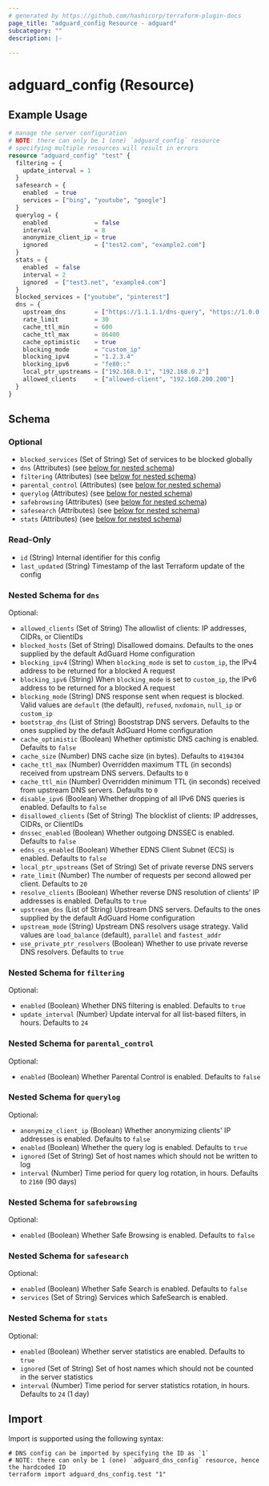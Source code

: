 ```yaml
---
# generated by https://github.com/hashicorp/terraform-plugin-docs
page_title: "adguard_config Resource - adguard"
subcategory: ""
description: |-
  
---
```


# adguard_config (Resource)



## Example Usage

```terraform
# manage the server configuration
# NOTE: there can only be 1 (one) `adguard_config` resource
# specifying multiple resources will result in errors
resource "adguard_config" "test" {
  filtering = {
    update_interval = 1
  }
  safesearch = {
    enabled  = true
    services = ["bing", "youtube", "google"]
  }
  querylog = {
    enabled             = false
    interval            = 8
    anonymize_client_ip = true
    ignored             = ["test2.com", "example2.com"]
  }
  stats = {
    enabled  = false
    interval = 2
    ignored  = ["test3.net", "example4.com"]
  }
  blocked_services = ["youtube", "pinterest"]
  dns = {
    upstream_dns        = ["https://1.1.1.1/dns-query", "https://1.0.0.1/dns-query"]
    rate_limit          = 30
    cache_ttl_min       = 600
    cache_ttl_max       = 86400
    cache_optimistic    = true
    blocking_mode       = "custom_ip"
    blocking_ipv4       = "1.2.3.4"
    blocking_ipv6       = "fe80::"
    local_ptr_upstreams = ["192.168.0.1", "192.168.0.2"]
    allowed_clients     = ["allowed-client", "192.168.200.200"]
  }
}
```

<!-- schema generated by tfplugindocs -->
## Schema

### Optional

- `blocked_services` (Set of String) Set of services to be blocked globally
- `dns` (Attributes) (see [below for nested schema](#nestedatt--dns))
- `filtering` (Attributes) (see [below for nested schema](#nestedatt--filtering))
- `parental_control` (Attributes) (see [below for nested schema](#nestedatt--parental_control))
- `querylog` (Attributes) (see [below for nested schema](#nestedatt--querylog))
- `safebrowsing` (Attributes) (see [below for nested schema](#nestedatt--safebrowsing))
- `safesearch` (Attributes) (see [below for nested schema](#nestedatt--safesearch))
- `stats` (Attributes) (see [below for nested schema](#nestedatt--stats))

### Read-Only

- `id` (String) Internal identifier for this config
- `last_updated` (String) Timestamp of the last Terraform update of the config

<a id="nestedatt--dns"></a>
### Nested Schema for `dns`

Optional:

- `allowed_clients` (Set of String) The allowlist of clients: IP addresses, CIDRs, or ClientIDs
- `blocked_hosts` (Set of String) Disallowed domains. Defaults to the ones supplied by the default AdGuard Home configuration
- `blocking_ipv4` (String) When `blocking_mode` is set to `custom_ip`, the IPv4 address to be returned for a blocked A request
- `blocking_ipv6` (String) When `blocking_mode` is set to `custom_ip`, the IPv6 address to be returned for a blocked A request
- `blocking_mode` (String) DNS response sent when request is blocked. Valid values are `default` (the default), `refused`, `nxdomain`, `null_ip` or `custom_ip`
- `bootstrap_dns` (List of String) Booststrap DNS servers. Defaults to the ones supplied by the default AdGuard Home configuration
- `cache_optimistic` (Boolean) Whether optimistic DNS caching is enabled. Defaults to `false`
- `cache_size` (Number) DNS cache size (in bytes). Defaults to `4194304`
- `cache_ttl_max` (Number) Overridden maximum TTL (in seconds) received from upstream DNS servers. Defaults to `0`
- `cache_ttl_min` (Number) Overridden minimum TTL (in seconds) received from upstream DNS servers. Defaults to `0`
- `disable_ipv6` (Boolean) Whether dropping of all IPv6 DNS queries is enabled. Defaults to `false`
- `disallowed_clients` (Set of String) The blocklist of clients: IP addresses, CIDRs, or ClientIDs
- `dnssec_enabled` (Boolean) Whether outgoing DNSSEC is enabled. Defaults to `false`
- `edns_cs_enabled` (Boolean) Whether EDNS Client Subnet (ECS) is enabled. Defaults to `false`
- `local_ptr_upstreams` (Set of String) Set of private reverse DNS servers
- `rate_limit` (Number) The number of requests per second allowed per client. Defaults to `20`
- `resolve_clients` (Boolean) Whether reverse DNS resolution of clients' IP addresses is enabled. Defaults to `true`
- `upstream_dns` (List of String) Upstream DNS servers. Defaults to the ones supplied by the default AdGuard Home configuration
- `upstream_mode` (String) Upstream DNS resolvers usage strategy. Valid values are `load_balance` (default), `parallel` and `fastest_addr`
- `use_private_ptr_resolvers` (Boolean) Whether to use private reverse DNS resolvers. Defaults to `true`


<a id="nestedatt--filtering"></a>
### Nested Schema for `filtering`

Optional:

- `enabled` (Boolean) Whether DNS filtering is enabled. Defaults to `true`
- `update_interval` (Number) Update interval for all list-based filters, in hours. Defaults to `24`


<a id="nestedatt--parental_control"></a>
### Nested Schema for `parental_control`

Optional:

- `enabled` (Boolean) Whether Parental Control is enabled. Defaults to `false`


<a id="nestedatt--querylog"></a>
### Nested Schema for `querylog`

Optional:

- `anonymize_client_ip` (Boolean) Whether anonymizing clients' IP addresses is enabled. Defaults to `false`
- `enabled` (Boolean) Whether the query log is enabled. Defaults to `true`
- `ignored` (Set of String) Set of host names which should not be written to log
- `interval` (Number) Time period for query log rotation, in hours. Defaults to `2160` (90 days)


<a id="nestedatt--safebrowsing"></a>
### Nested Schema for `safebrowsing`

Optional:

- `enabled` (Boolean) Whether Safe Browsing is enabled. Defaults to `false`


<a id="nestedatt--safesearch"></a>
### Nested Schema for `safesearch`

Optional:

- `enabled` (Boolean) Whether Safe Search is enabled. Defaults to `false`
- `services` (Set of String) Services which SafeSearch is enabled.


<a id="nestedatt--stats"></a>
### Nested Schema for `stats`

Optional:

- `enabled` (Boolean) Whether server statistics are enabled. Defaults to `true`
- `ignored` (Set of String) Set of host names which should not be counted in the server statistics
- `interval` (Number) Time period for server statistics rotation, in hours. Defaults to `24` (1 day)

## Import

Import is supported using the following syntax:

```shell
# DNS config can be imported by specifying the ID as `1`
# NOTE: there can only be 1 (one) `adguard_dns_config` resource, hence the hardcoded ID
terraform import adguard_dns_config.test "1"
```
